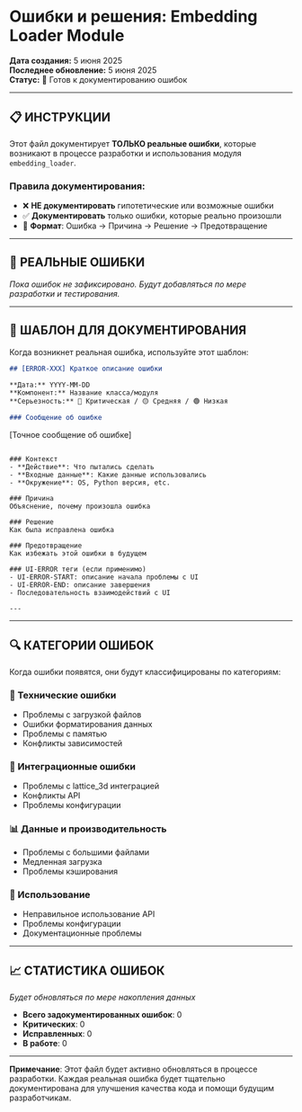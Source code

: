 # Ошибки и решения: Embedding Loader Module

**Дата создания:** 5 июня 2025  
**Последнее обновление:** 5 июня 2025  
**Статус:** 🎯 Готов к документированию ошибок

---

## 📋 ИНСТРУКЦИИ

Этот файл документирует **ТОЛЬКО реальные ошибки**, которые возникают в процессе разработки и использования модуля `embedding_loader`.

### Правила документирования:

- ❌ **НЕ документировать** гипотетические или возможные ошибки
- ✅ **Документировать** только ошибки, которые реально произошли
- 📝 **Формат**: Ошибка → Причина → Решение → Предотвращение

---

## 🚨 РЕАЛЬНЫЕ ОШИБКИ

_Пока ошибок не зафиксировано. Будут добавляться по мере разработки и тестирования._

---

## 📝 ШАБЛОН ДЛЯ ДОКУМЕНТИРОВАНИЯ

Когда возникнет реальная ошибка, используйте этот шаблон:

```markdown
## [ERROR-XXX] Краткое описание ошибки

**Дата:** YYYY-MM-DD  
**Компонент:** Название класса/модуля  
**Серьезность:** 🔴 Критическая / 🟡 Средняя / 🟢 Низкая

### Сообщение об ошибке
```

[Точное сообщение об ошибке]

```

### Контекст
- **Действие**: Что пытались сделать
- **Входные данные**: Какие данные использовались
- **Окружение**: OS, Python версия, etc.

### Причина
Объяснение, почему произошла ошибка

### Решение
Как была исправлена ошибка

### Предотвращение
Как избежать этой ошибки в будущем

### UI-ERROR теги (если применимо)
- UI-ERROR-START: описание начала проблемы с UI
- UI-ERROR-END: описание завершения
- Последовательность взаимодействий с UI

---
```

---

## 🔍 КАТЕГОРИИ ОШИБОК

Когда ошибки появятся, они будут классифицированы по категориям:

### 🔧 Технические ошибки

- Проблемы с загрузкой файлов
- Ошибки форматирования данных
- Проблемы с памятью
- Конфликты зависимостей

### 🔌 Интеграционные ошибки

- Проблемы с lattice_3d интеграцией
- Конфликты API
- Проблемы конфигурации

### 📊 Данные и производительность

- Проблемы с большими файлами
- Медленная загрузка
- Проблемы кэширования

### 🎯 Использование

- Неправильное использование API
- Проблемы конфигурации
- Документационные проблемы

---

## 📈 СТАТИСТИКА ОШИБОК

_Будет обновляться по мере накопления данных_

- **Всего задокументированных ошибок**: 0
- **Критических**: 0
- **Исправленных**: 0
- **В работе**: 0

---

**Примечание**: Этот файл будет активно обновляться в процессе разработки. Каждая реальная ошибка будет тщательно документирована для улучшения качества кода и помощи будущим разработчикам.
